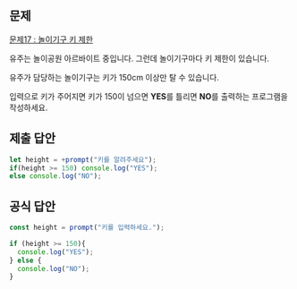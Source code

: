 ## 문제

[문제17 : 놀이기구 키 제한](https://www.notion.so/17-a4f5e8077c1d4527b173f96858666127) 

유주는 놀이공원 아르바이트 중입니다. 그런데 놀이기구마다 키 제한이 있습니다.

유주가 담당하는 놀이기구는 키가 150cm 이상만 탈 수 있습니다.

입력으로 키가 주어지면 키가 150이 넘으면 **YES**를 틀리면 **NO**를 출력하는 프로그램을 작성하세요.

## 제출 답안

```jsx
let height = +prompt("키를 알려주세요");
if(height >= 150) console.log("YES");
else console.log("NO");
```

## 공식 답안

```jsx
const height = prompt("키를 입력하세요.");

if (height >= 150){
  console.log("YES");
} else {
  console.log("NO");
}
```